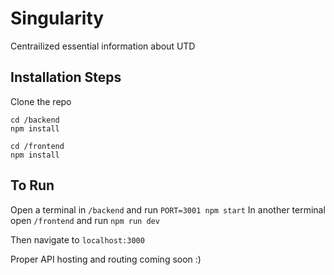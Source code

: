 # Singularity
Centrailized essential information about UTD

## Installation Steps
Clone the repo

```
cd /backend
npm install

cd /frontend
npm install
```

## To Run
Open a terminal in ```/backend``` and run ```PORT=3001 npm start```
In another terminal open ```/frontend``` and run ```npm run dev```

Then navigate to ```localhost:3000```

Proper API hosting and routing coming soon :)
